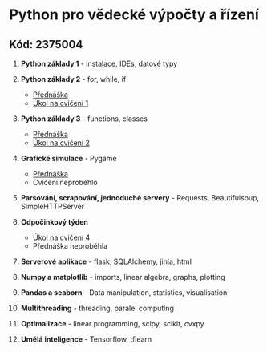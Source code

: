 # Python pro vědecké výpočty a řízení
## Kód: 2375004

1. **Python základy 1** - instalace, IDEs, datové typy

1. **Python základy 2** - for, while, if

   - [Přednáška](courses/Basics-program_flow_and_functions.ipynb)
   - [Úkol na cvičení 1](tasks/CZ_Ceasarova_sifra_sifrovani.ipynb)

1. **Python základy 3** - functions, classes

   - [Přednáška](courses/Basics-functions_and_classes.ipynb)
   - [Úkol na cvičení 2](tasks/CZ_simulace-kamen_nuzky_papir.ipynb)

1. **Grafické simulace** - Pygame

   - [Přednáška](courses/pygame_bouncy_balls.py)
   - Cvičení neproběhlo

1. **Parsování, scrapování, jednoduché servery** - Requests, Beautifulsoup, SimpleHTTPServer

1. **Odpočinkový týden** 
   - [Úkol na cvičení 4](tasks/CZ_obchodni_api.ipynb)
   - Přednáška neproběhla

1. **Serverové aplikace** - flask, SQLAlchemy, jinja, html

1. **Numpy a matplotlib** - imports, linear algebra, graphs, plotting

1. **Pandas a seaborn** - Data manipulation, statistics, visualisation

1. **Multithreading** - threading, paralel computing

1. **Optimalizace** - linear programming, scipy, scikit, cvxpy

1. **Umělá inteligence** - Tensorflow, tflearn

